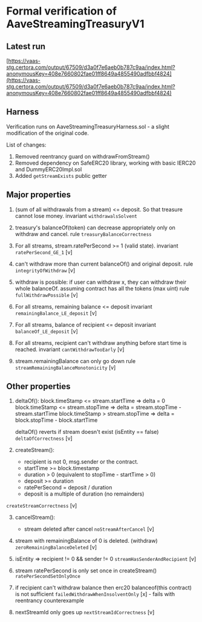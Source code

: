 # Formal verification of AaveStreamingTreasuryV1

## Latest run

[https://vaas-stg.certora.com/output/67509/d3a0f7e6aeb0b787c9aa/index.html?anonymousKey=408e7660802fae01ff8649a4855490adfbbf4824](https://vaas-stg.certora.com/output/67509/d3a0f7e6aeb0b787c9aa/index.html?anonymousKey=408e7660802fae01ff8649a4855490adfbbf4824)

## Harness

Verification runs on AaveStreamingTreasuryHarness.sol - a slight modification of the original code.

List of changes:
1. Removed reentrancy guard on withdrawFromStream()
2. Removed dependency on SafeERC20 library, working with basic IERC20 and DummyERC20Impl.sol
3. Added `getStreamExists` public getter

## Major properties

1. (sum of all withdrawals from a stream) <= deposit. So that treasure cannot lose money.
invariant `withdrawalsSolvent`

2. treasury's balanceOf(token) can decrease appropriately only on withdraw and cancel.
rule `treasuryBalanceCorrectness`

3. For all streams, stream.ratePerSecond >= 1 (valid state).
invariant `ratePerSecond_GE_1` [v]

4. can't withdraw more than current balanceOf() and original deposit.
rule `integrityOfWithdraw` [v]

5. withdraw is possible: if user can withdraw x, they can withdraw their whole balanceOf.
   assuming contract has all the tokens (max uint)
rule `fullWithdrawPossible` [v]

6. For all streams, remaining balance <= deposit 
invariant  `remainingBalance_LE_deposit` [v]

7. For all streams, balance of recipient <= deposit
invariant `balanceOf_LE_deposit` [v]

8. For all streams, recipient can't withdraw anything before start time is reached.
invariant `cantWithdrawTooEarly` [v]

9. stream.remainingBalance can only go down 
rule `streamRemainingBalanceMonotonicity` [v]


## Other properties

1. deltaOf(): 
    block.timeStamp <= stream.startTime => delta = 0
    block.timeStamp <= stream.stopTime => delta = stream.stopTime - stream.startTime
    block.timeStamp > stream.stopTime => delta = block.stopTime - block.startTime

    deltaOf() reverts if stream doesn't exist (isEntity == false)
`deltaOfCorrectness` [v]

2. createStream():
    - recipient is not 0, msg.sender or the contract.
    - startTime >= block.timestamp
    - duration > 0 (equivalent to stopTime - startTime > 0)
    - deposit >= duration
    - ratePerSecond = deposit / duration
    - deposit is a multiple of duration (no remainders)

`createStreamCorrectness` [v]

3. cancelStream():
    - stream deleted after cancel
`noStreamAfterCancel` [v]

5. stream with remainingBalance of 0 is deleted. (withdraw)
`zeroRemainingBalanceDeleted` [v]

6. isEntity => recipient != 0 && sender != 0
`streamHasSenderAndRecipient` [v]

7. stream ratePerSecond is only set once in createStream()
`ratePerSecondSetOnlyOnce`

9. if recipient can't withdraw balance then erc20 balanceof(this contract) is not sufficient
`failedWithdrawWhenInsolventOnly` [x] - fails with reentrancy counterexample

10. nextStreamId only goes up 
 `nextStreamIdCorrectness` [v]

